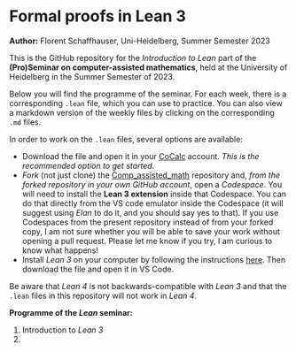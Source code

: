 
# **Formal proofs in Lean 3**

**Author:** Florent Schaffhauser, Uni-Heidelberg, Summer Semester 2023

This is the GitHub repository for the *Introduction to Lean* part of the **(Pro)Seminar on computer-assisted mathematics**, held at the University of Heidelberg in the Summer Semester of 2023.

Below you will find the programme of the seminar. For each week, there is a corresponding `.lean` file, which you can use to practice. You can also view a markdown version of the weekly files by clicking on the corresponding `.md` files.

In order to work on the `.lean` files, several options are available:

* Download the file and open it in your [CoCalc](https://cocalc.com) account. *This is the recommended option to get started.*
* *Fork* (not just clone) the [Comp_assisted_math](https://github.com/matematiflo/Comp_assisted_math) repository and, *from the forked repository in your own GitHub account*, open a *Codespace*. You will need to install the **Lean 3 extension** inside that Codespace. You can do that directly from the VS code emulator inside the Codespace (it will suggest using *Elan* to do it, and you should say yes to that). If you use Codespaces from the present repository instead of from your forked copy, I am not sure whether you will be able to save your work without opening a pull request. Please let me know if you try, I am curious to know what happens!
* Install *Lean 3* on your computer by following the instructions [here](https://leanprover-community.github.io/get_started.html). Then download the file and open it in VS Code.

Be aware that *Lean 4* is not backwards-compatible with *Lean 3* and that the `.lean` files in this repository will not work in *Lean 4*.

**Programme of the *Lean* seminar:**

1. Introduction to *Lean 3*
2.
